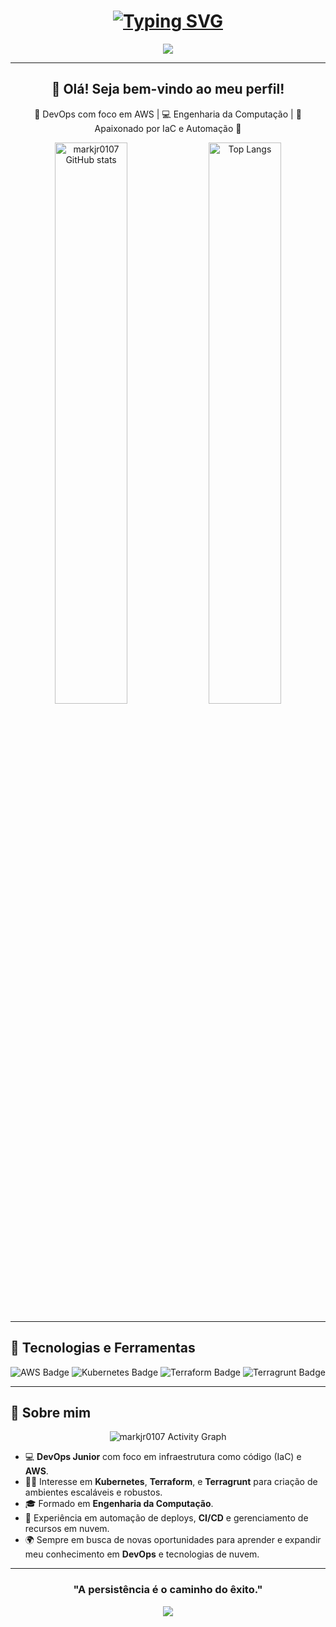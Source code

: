 <h1 align="center">
  <a href="https://git.io/typing-svg">
    <img src="https://readme-typing-svg.demolab.com/?lines=Olá,+sou+Mark+Davis+Junior!;Bem-vindo+ao+meu+GitHub!" alt="Typing SVG">
  </a>
</h1>

<div align="center">
  <img src="https://capsule-render.vercel.app/api?type=waving&color=7B42BC&height=100&section=header"/>
</div>

---

<div align="center">
  <h2>👋 Olá! Seja bem-vindo ao meu perfil!</h2>
  <p>🌟 DevOps com foco em AWS | 💻 Engenharia da Computação | 🚀 Apaixonado por IaC e Automação 🌟</p>
</div>

<div align="center">
  <img src="https://github-readme-stats.vercel.app/api?username=markjr0107&show_icons=true&theme=dracula&hide_border=true" alt="markjr0107 GitHub stats" width="48%">
  <img src="https://github-readme-stats.vercel.app/api/top-langs/?username=markjr0107&hide_progress=true&theme=dracula&layout=compact&hide_border=true" alt="Top Langs" width="48%">
</div>

---

## 🚀 Tecnologias e Ferramentas

<div align="center">
  <img src="https://img.shields.io/badge/AWS-232F3E?style=for-the-badge&logo=amazon-aws&logoColor=white" alt="AWS Badge">
  <img src="https://img.shields.io/badge/Kubernetes-326CE5?style=for-the-badge&logo=kubernetes&logoColor=white" alt="Kubernetes Badge">
  <img src="https://img.shields.io/badge/Terraform-7B42BC?style=for-the-badge&logo=terraform&logoColor=white" alt="Terraform Badge">
  <img src="https://img.shields.io/badge/Terragrunt-222222?style=for-the-badge&logo=terraform&logoColor=white" alt="Terragrunt Badge">
</div>

---

## 🌱 Sobre mim

<div align="center">
  <img src="https://github-readme-activity-graph.vercel.app/graph?username=markjr0107&theme=dracula&bg_color=282a36&hide_border=true" alt="markjr0107 Activity Graph"/>
</div>

- 💻 **DevOps Junior** com foco em infraestrutura como código (IaC) e **AWS**.
- 👨‍💻 Interesse em **Kubernetes**, **Terraform**, e **Terragrunt** para criação de ambientes escaláveis e robustos.
- 🎓 Formado em **Engenharia da Computação**.
- 💼 Experiência em automação de deploys, **CI/CD** e gerenciamento de recursos em nuvem.
- 🌍 Sempre em busca de novas oportunidades para aprender e expandir meu conhecimento em **DevOps** e tecnologias de nuvem.

---

<div align="center">
  <h3> "A persistência é o caminho do êxito." </h3>
</div>

<div align="center">
  <img src="https://capsule-render.vercel.app/api?type=waving&color=7B42BC&height=100&section=footer"/>
</div>
